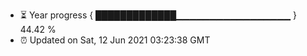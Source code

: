 - ⏳ Year progress { █████████████▁▁▁▁▁▁▁▁▁▁▁▁▁▁▁▁▁ } 44.42 %
- ⏰ Updated on Sat, 12 Jun 2021 03:23:38 GMT

